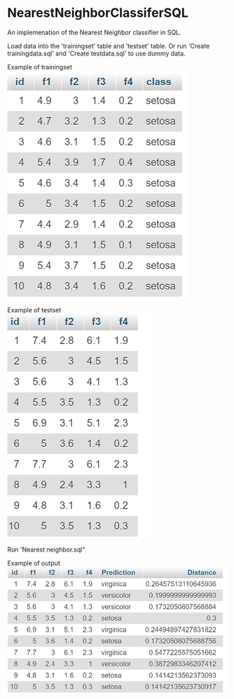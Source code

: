 # NearestNeighborClassiferSQL
An implemenation of the Nearest Neighbor classifier in SQL.


Load data into the 'trainingset' table and 'testset' table. Or run 'Create trainingdata.sql' and 'Create testdata.sql' to use dummy data.

Example of trainingset<br/>
![Screenshot](Screenshots/1.png)



Example of testset<br/>
![Screenshot](Screenshots/2.png)



Run 'Nearest neighbor.sql"

Example of output<br/>
![Screenshot](Screenshots/3.png)

